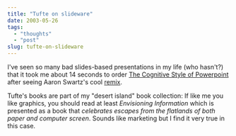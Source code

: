 ```yaml
---
title: "Tufte on slideware"
date: 2003-05-26
tags: 
  - "thoughts"
  - "post"
slug: tufte-on-slideware
---
```


I've seen so many bad slides-based presentations in my life (who hasn't?) that it took me about 14 seconds to order [The Cognitive Style of Powerpoint](http://www.edwardtufte.com/1472288704/tufte/books_pp) after seeing Aaron Swartz's cool [remix](http://www.aaronsw.com/weblog/000931).

Tufte's books are part of my "desert island" book collection: If like me you like graphics, you should read at least _Envisioning Information_ which is presented as a book that _celebrates escapes from the flatlands of both paper and computer screen_. Sounds like marketing but I find it very true in this case.
